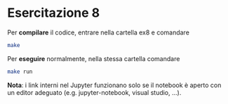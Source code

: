 # Esercitazione 8

Per **compilare** il codice, entrare nella cartella ex8 e comandare
```bash
make
```
Per **eseguire** normalmente, nella stessa cartella comandare
```bash
make run
```

**Nota**: i link interni nel Jupyter funzionano solo se il notebook è aperto con un editor adeguato (e.g. jupyter-notebook, visual studio, ...).